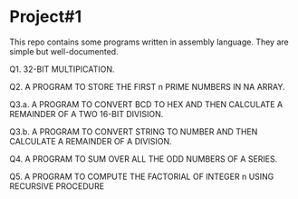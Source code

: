 # Project#1

This repo contains some programs written in assembly language. They are simple but well-documented.



Q1. 32-BIT MULTIPICATION.

Q2. A PROGRAM TO STORE THE FIRST n PRIME NUMBERS IN NA ARRAY.

Q3.a. A PROGRAM TO CONVERT BCD TO HEX AND THEN CALCULATE A REMAINDER OF A TWO 16-BIT DIVISION.
 
Q3.b. A PROGRAM TO CONVERT STRING TO NUMBER AND THEN CALCULATE A REMAINDER OF A DIVISION.
 

Q4. A PROGRAM TO SUM OVER ALL THE ODD NUMBERS OF A SERIES.

Q5. A PROGRAM TO COMPUTE THE FACTORIAL OF INTEGER n USING RECURSIVE PROCEDURE



